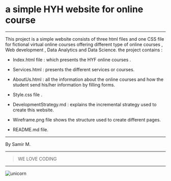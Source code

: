 # a simple HYH website for online course

---

This project is a simple website consists of three html files and one CSS file for fictional virtual online courses offering different type of online courses , Web development , Data Analytics and Data Science.
the project contains :

- Index.html file : which presents the HYF online courses .

- Services.html : presents the different services or courses.

- AboutUs.html : all the information about the online courses and how the student send his/her information by filling forms.

- Style.css file .

- DevelopmentStrategy.md : explains the incremental strategy used to create this website.

- Wireframe.png file shows the structure used to create different pages.

- README.md file.

---

By Samir M.

---

> WE LOVE CODING

---

![unicorn](https://encrypted-tbn0.gstatic.com/images?q=tbn%3AANd9GcTOeWdAhCsiAJC1aVYu4NZ_Vqk_WngboQyYlrOm0ZQCzbQmtcSHXNj6ROSnIGsCOFasoFQFxPHe&usqp=CAc)
